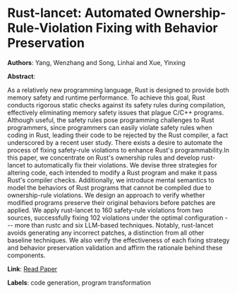 # Rust-lancet: Automated Ownership-Rule-Violation Fixing with Behavior Preservation

**Authors**: Yang, Wenzhang and Song, Linhai and Xue, Yinxing

**Abstract**:

As a relatively new programming language, Rust is designed to provide both memory safety and runtime performance. To achieve this goal, Rust conducts rigorous static checks against its safety rules during compilation, effectively eliminating memory safety issues that plague C/C++ programs. Although useful, the safety rules pose programming challenges to Rust programmers, since programmers can easily violate safety rules when coding in Rust, leading their code to be rejected by the Rust compiler, a fact underscored by a recent user study. There exists a desire to automate the process of fixing safety-rule violations to enhance Rust's programmability.In this paper, we concentrate on Rust's ownership rules and develop rust-lancet to automatically fix their violations. We devise three strategies for altering code, each intended to modify a Rust program and make it pass Rust's compiler checks. Additionally, we introduce mental semantics to model the behaviors of Rust programs that cannot be compiled due to ownership-rule violations. We design an approach to verify whether modified programs preserve their original behaviors before patches are applied. We apply rust-lancet to 160 safety-rule violations from two sources, successfully fixing 102 violations under the optimal configuration --- more than rustc and six LLM-based techniques. Notably, rust-lancet avoids generating any incorrect patches, a distinction from all other baseline techniques. We also verify the effectiveness of each fixing strategy and behavior preservation validation and affirm the rationale behind these components.

**Link**: [Read Paper](https://doi.org/10.1145/3597503.3639103)

**Labels**: code generation, program transformation
